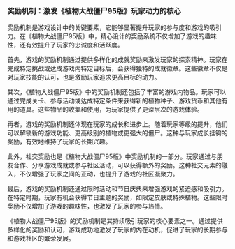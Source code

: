 ### 奖励机制：激发《植物大战僵尸95版》玩家动力的核心

奖励机制是游戏设计中的关键要素，它能够显著提升玩家的参与度和游戏的吸引力。在《植物大战僵尸95版》中，精心设计的奖励系统不仅增加了游戏的趣味性，还有效提升了玩家的忠诚度和活跃度。

首先，游戏的奖励机制通过提供多样化的成就奖励来激发玩家的探索精神。玩家在完成特定挑战或达成游戏内特定目标后，会获得独特的成就徽章。这些徽章不仅是对玩家技能的认可，也是激励玩家追求更高目标的动力。

其次，《植物大战僵尸95版》中的奖励机制还包括了丰富的游戏内物品。玩家可以通过完成关卡、参与活动或达成特定条件来获得新的植物种子、游戏货币和其他有用的道具。这些物品的收集和使用，为玩家提供了更深层次的游戏体验。

再者，游戏的奖励机制还体现在玩家的成长和进步上。随着玩家等级的提升，他们可以解锁新的游戏功能、更高级别的植物或更强大的僵尸。这种与玩家成长挂钩的奖励，有效地维持了玩家的长期兴趣。

此外，社交奖励也是《植物大战僵尸95版》中奖励机制的一部分。玩家通过与朋友合作、分享游戏成就或参与社区活动，可以获得额外的奖励。这种社交元素的融入，不仅增强了玩家之间的互动，也提升了游戏的社区凝聚力。

最后，游戏的奖励机制还通过限时活动和节日庆典来增强游戏的紧迫感和吸引力。在特定时期，玩家有机会获得节日主题的奖励，如限定皮肤或特殊植物。这些限时奖励不仅增加了游戏的趣味性，也激发了玩家的参与热情。

《植物大战僵尸95版》的奖励机制是其持续吸引玩家的核心要素之一。通过提供多样化的奖励和认可，游戏成功地激发了玩家的内在动机，促进了玩家的长期参与和游戏社区的繁荣发展。